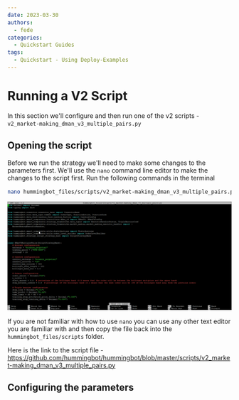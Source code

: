 ```yaml
---
date: 2023-03-30
authors:
  - fede
categories:
  - Quickstart Guides
tags:
  - Quickstart - Using Deploy-Examples
---
```


# Running a V2 Script

In this section we'll configure and then run one of the v2 scripts - `v2_market-making_dman_v3_multiple_pairs.py`

## Opening the script

Before we run the strategy we'll need to make some changes to the parameters first. We'll use the `nano` command line editor to make the changes to the script first. Run the following commands in the terminal

```bash
nano hummingbot_files/scripts/v2_market-making_dman_v3_multiple_pairs.py
```

![Alt text](nano.png)

If you are not familiar with how to use `nano` you can use any other text editor you are familiar with and then copy the file back into the `hummingbot_files/scripts` folder. 

Here is the link to the script file - <https://github.com/hummingbot/hummingbot/blob/master/scripts/v2_market-making_dman_v3_multiple_pairs.py>

## Configuring the parameters